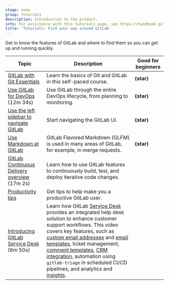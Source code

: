 ```yaml
---
stage: none
group: Tutorials
description: Introduction to the product.
info: For assistance with this tutorials page, see https://handbook.gitlab.com/handbook/product/ux/technical-writing/#assignments-to-other-projects-and-subjects.
title: 'Tutorials: Find your way around GitLab'
---
```


Get to know the features of GitLab and where to find them so you can get up
and running quickly.

| Topic | Description | Good for beginners |
|-------|-------------|--------------------|
| [GitLab with Git Essentials](https://university.gitlab.com/courses/gitlab-with-git-essentials-s2)  |  Learn the basics of Git and GitLab in this self-paced course. | **{star}** |
| <i class="fa fa-youtube-play youtube" aria-hidden="true"></i> [Use GitLab for DevOps](https://www.youtube.com/watch?v=7q9Y1Cv-ib0) (12m 34s) | Use GitLab through the entire DevOps lifecycle, from planning to monitoring. | **{star}** |
| [Use the left sidebar to navigate GitLab](left_sidebar/_index.md) |  Start navigating the GitLab UI. | **{star}** |
| [Use Markdown at GitLab](../user/markdown.md) |  GitLab Flavored Markdown (GLFM) is used in many areas of GitLab, for example, in merge requests. | **{star}** |
| <i class="fa fa-youtube-play youtube" aria-hidden="true"></i> [GitLab Continuous Delivery overview](https://www.youtube.com/watch?v=M7rBDZYsx8U&list=PLFGfElNsQthYDx0A_FaNNfUm9NHsK6zED&index=193) (17m 2s) | Learn how to use GitLab features to continuously build, test, and deploy iterative code changes. | |
| [Productivity tips](https://about.gitlab.com/blog/2021/02/18/improve-your-gitlab-productivity-with-these-10-tips/) | Get tips to help make you a productive GitLab user. | |
| <i class="fa fa-youtube-play youtube" aria-hidden="true"></i> [Introducing GitLab Service Desk](https://www.youtube.com/watch?v=LDVQXv3I5rI) (6m 50s) | Learn how GitLab [Service Desk](../user/project/service_desk/_index.md) provides an integrated help desk solution to enhance customer support workflows. This video covers key features, such as [custom email addresses](../user/project/service_desk/configure.md#custom-email-address) and [email templates](../user/project/service_desk/configure.md#customize-emails-sent-to-external-participants), ticket management, [comment templates](../user/profile/comment_templates.md), [CRM integration](../user/crm/_index.md), automation using `gitlab-triage` in scheduled CI/CD pipelines, and analytics and [insights](../user/project/insights/_index.md). | |
